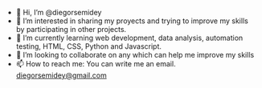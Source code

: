 - 👋 Hi, I’m @diegorsemidey
- 👀 I’m interested in sharing my proyects and trying to improve my skills by participating in other projects.
- 🌱 I’m currently learning web development, data analysis, automation testing, HTML, CSS, Python and Javascript.
- 💞️ I’m looking to collaborate on any which can help me improve my skills
- 📫 How to reach me: You can write me an email. diegorsemidey@gmail.com

<!---
diegorsemidey/diegorsemidey is a ✨ special ✨ repository because its `README.md` (this file) appears on your GitHub profile.
You can click the Preview link to take a look at your changes.
--->
